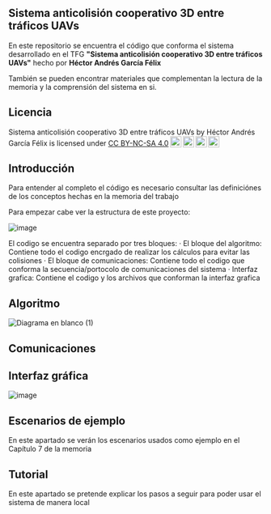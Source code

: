 ## Sistema anticolisión cooperativo 3D entre tráficos UAVs

En este repositorio se encuentra el código que conforma el sistema desarrollado en el TFG **"Sistema anticolisión cooperativo 3D entre tráficos UAVs"** 
hecho por **Héctor Andrés García Félix**

También se pueden encontrar materiales que complementan la lectura de la memoria y la comprensión del sistema en si.

## Licencia
<p xmlns:cc="http://creativecommons.org/ns#" xmlns:dct="http://purl.org/dc/terms/"><span property="dct:title">Sistema anticolisión cooperativo 3D entre tráficos UAVs</span> by <span property="cc:attributionName">Héctor Andrés García Félix</span> is licensed under <a href="http://creativecommons.org/licenses/by-nc-sa/4.0/?ref=chooser-v1" target="_blank" rel="license noopener noreferrer" style="display:inline-block;">CC BY-NC-SA 4.0<img style="height:22px!important;margin-left:3px;vertical-align:text-bottom;" src="https://mirrors.creativecommons.org/presskit/icons/cc.svg?ref=chooser-v1"><img style="height:22px!important;margin-left:3px;vertical-align:text-bottom;" src="https://mirrors.creativecommons.org/presskit/icons/by.svg?ref=chooser-v1"><img style="height:22px!important;margin-left:3px;vertical-align:text-bottom;" src="https://mirrors.creativecommons.org/presskit/icons/nc.svg?ref=chooser-v1"><img style="height:22px!important;margin-left:3px;vertical-align:text-bottom;" src="https://mirrors.creativecommons.org/presskit/icons/sa.svg?ref=chooser-v1"></a></p>


## Introducción
Para entender al completo el código es necesario consultar las definiciónes de los conceptos hechas en la memoria del trabajo

Para empezar cabe ver la estructura de este proyecto:

![image](https://github.com/Hector8AeroInge/TFG_Hector_Andres_Garcia_Felix/assets/114103584/6487752d-c8e2-4c7b-87d2-d271eb627ef8)

El codigo se encuentra separado por tres bloques:
· El bloque del algoritmo: Contiene todo el codigo encrgado de realizar los cálculos para evitar las colisiones
· El bloque de comunicaciones: Contiene todo el codigo que conforma la secuencia/portocolo de comunicaciones del sistema
· Interfaz grafica: Contiene el codigo y los archivos que conforman la interfaz grafica
## Algoritmo

![Diagrama en blanco (1)](https://github.com/Hector8AeroInge/TFG_Hector_Andres_Garcia_Felix/assets/114103584/bfedc670-7408-408b-a49a-6ce2244bd83d)

## Comunicaciones

## Interfaz gráfica

![image](https://github.com/Hector8AeroInge/TFG_Hector_Andres_Garcia_Felix/assets/114103584/82213f1b-aae8-415d-b491-3404d13433fd)





## Escenarios de ejemplo
En este apartado se verán los escenarios usados como ejemplo en el Capítulo 7 de la memoria

## Tutorial
En este apartado se pretende explicar los pasos a seguir para poder usar el sistema de manera local
